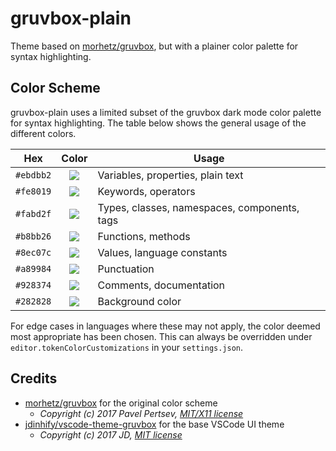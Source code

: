 # gruvbox-plain

Theme based on [morhetz/gruvbox](https://github.com/morhetz/gruvbox), but with a plainer color palette for syntax highlighting.

## Color Scheme

gruvbox-plain uses a limited subset of the gruvbox dark mode color palette for syntax highlighting. The table below shows the general usage of the different colors.

| Hex       |                          Color                           | Usage                                        |
| --------- | :------------------------------------------------------: | -------------------------------------------- |
| `#ebdbb2` | ![](https://via.placeholder.com/15/ebdbb2/000000?text=+) | Variables, properties, plain text            |
| `#fe8019` | ![](https://via.placeholder.com/15/fe8019/000000?text=+) | Keywords, operators                          |
| `#fabd2f` | ![](https://via.placeholder.com/15/fabd2f/000000?text=+) | Types, classes, namespaces, components, tags |
| `#b8bb26` | ![](https://via.placeholder.com/15/b8bb26/000000?text=+) | Functions, methods                           |
| `#8ec07c` | ![](https://via.placeholder.com/15/8ec07c/000000?text=+) | Values, language constants                   |
| `#a89984` | ![](https://via.placeholder.com/15/a89984/000000?text=+) | Punctuation                                  |
| `#928374` | ![](https://via.placeholder.com/15/928374/000000?text=+) | Comments, documentation                      |
| `#282828` | ![](https://via.placeholder.com/15/282828/000000?text=+) | Background color                             |

For edge cases in languages where these may not apply, the color deemed most appropriate has been chosen. This can always be overridden under `editor.tokenColorCustomizations` in your `settings.json`.

## Credits

- [morhetz/gruvbox](https://github.com/morhetz/gruvbox) for the original color scheme
  - _Copyright (c) 2017 Pavel Pertsev, [MIT/X11 license](https://github.com/morhetz/gruvbox#license)_
- [jdinhify/vscode-theme-gruvbox](https://github.com/jdinhify/vscode-theme-gruvbox) for the base VSCode UI theme
  - _Copyright (c) 2017 JD, [MIT license](https://github.com/jdinhify/vscode-theme-gruvbox/blob/main/LICENSE)_
